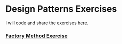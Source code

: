 # Design Patterns Exercises

I will code and share the exercises [here](https://github.com/javaturk/DesignPatterns/tree/master/Slides).

### [Factory Method Exercise](https://github.com/MMKaragoz/design-patterns-exercises/tree/master/factory-method)
